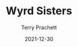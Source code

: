 ---
title: Wyrd Sisters
book: wyrd-sisters
author: Terry Prachett
kindle: false
spoilers: false
date: 2021-12-30
---